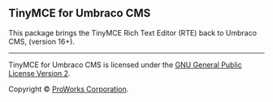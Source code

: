 ## TinyMCE for Umbraco CMS

This package brings the TinyMCE Rich Text Editor (RTE) back to Umbraco CMS, (version 16+).

---

TinyMCE for Umbraco CMS is licensed under the [GNU General Public License Version 2](https://opensource.org/license/gpl-2-0).

Copyright &copy; [ProWorks Corporation](https://proworks.com).
